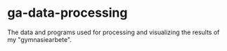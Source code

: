 # ga-data-processing
The data and programs used for processing and visualizing the results of my "gymnasiearbete".
